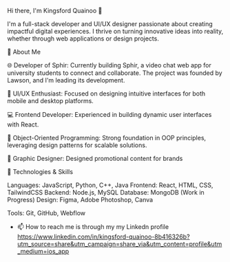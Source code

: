 Hi there, I'm Kingsford Quainoo 👋

I'm a full-stack developer and UI/UX designer passionate about creating impactful digital experiences. I thrive on turning innovative ideas into reality, whether through web applications or design projects.

🚀 About Me

🌐 Developer of Sphir: Currently building Sphir, a video chat web app for university students to connect and collaborate. The project was founded by Lawson, and I'm leading its development.

🎨 UI/UX Enthusiast: Focused on designing intuitive interfaces for both mobile and desktop platforms.

💻 Frontend Developer: Experienced in building dynamic user interfaces with React.

🔄 Object-Oriented Programming: Strong foundation in OOP principles, leveraging design patterns for scalable solutions.

🎨 Graphic Designer: Designed promotional content for brands

🔧 Technologies & Skills

Languages: JavaScript, Python, C++, Java
Frontend: React, HTML, CSS, TailwindCSS
Backend: Node.js, MySQL
Database: MongoDB (Work in Progress)
Design: Figma, Adobe Photoshop, Canva

Tools: Git, GitHub, Webflow
- 📫 How to reach me is through my my Linkedn profile https://www.linkedin.com/in/kingsford-quainoo-8b416326b?utm_source=share&utm_campaign=share_via&utm_content=profile&utm_medium=ios_app
